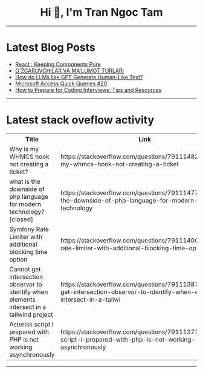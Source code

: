 <h1 align="center">Hi 👋, I'm Tran Ngoc Tam</h1>

---

# Latest Blog Posts 
<!-- BLOG-POST-LIST:START -->
- [React : Keeping Components Pure](https://dev.to/sonaykara/react-keeping-components-pure-58al)
- [O&#39;ZGARUVCHILAR VA MA&#39;LUMOT TURLARI](https://dev.to/madina1575/ozgaruvchilar-va-malumot-turlari-56db)
- [How do LLMs like GPT Generate Human-Like Text?](https://dev.to/iihsan/how-do-llms-like-gpt-generate-human-like-text-8n9)
- [Microsoft Access Quick Queries #20](https://dev.to/richardrost/microsoft-access-quick-queries-20-2nna)
- [How to Prepare for Coding Interviews: Tips and Resources](https://dev.to/jana-shantanu/how-to-prepare-for-coding-interviews-tips-and-resources-1gge)
<!-- BLOG-POST-LIST:END -->

---

# Latest stack oveflow activity
<table>
  <tr><th>Title</th><th>Link</th></tr>
  <!-- STACKOVERFLOW:START --><tr><td>Why is my WHMCS hook not creating a ticket?</td><td>https://stackoverflow.com/questions/79111482/why-is-my-whmcs-hook-not-creating-a-ticket</td></tr><tr><td>what is the downside of php language for modern technology? [closed]</td><td>https://stackoverflow.com/questions/79111477/what-is-the-downside-of-php-language-for-modern-technology</td></tr><tr><td>Symfony Rate Limiter with additional blocking time option</td><td>https://stackoverflow.com/questions/79111400/symfony-rate-limiter-with-additional-blocking-time-option</td></tr><tr><td>Cannot get intersection observor to identify when elements intersect in a tailwind project</td><td>https://stackoverflow.com/questions/79111387/cannot-get-intersection-observor-to-identify-when-elements-intersect-in-a-tailwi</td></tr><tr><td>Asterisk script I prepared with PHP is not working asynchronously</td><td>https://stackoverflow.com/questions/79111371/asterisk-script-i-prepared-with-php-is-not-working-asynchronously</td></tr><!-- STACKOVERFLOW:END -->
</table>

---


